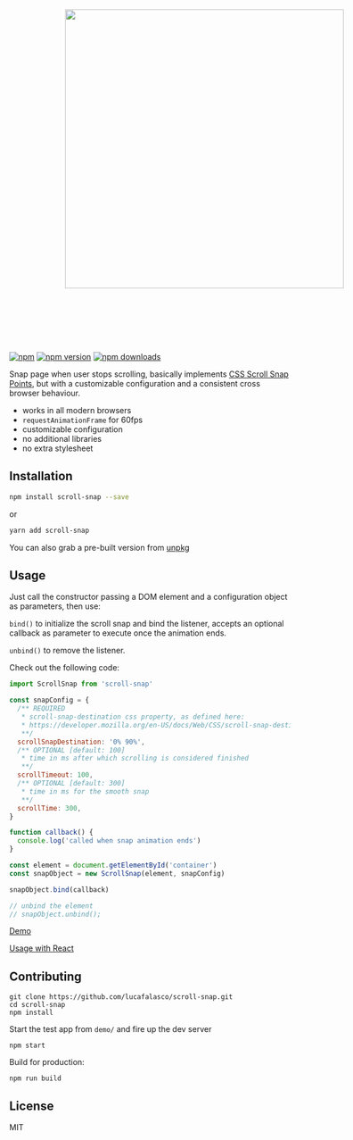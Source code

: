 <p align="center">
  <img src="https://raw.githubusercontent.com/lucafalasco/scroll-snap/master/logo.svg?sanitize=true" width="500px" style="margin: 100px;"/>
</p

[![npm](https://img.shields.io/badge/npm-scroll--snap-brightgreen.svg?style=flat-square)](https://www.npmjs.com/package/scroll-snap)
[![npm version](https://img.shields.io/npm/v/scroll-snap.svg?style=flat-square)](https://www.npmjs.com/package/scroll-snap)
[![npm downloads](https://img.shields.io/npm/dm/scroll-snap.svg?style=flat-square)](https://www.npmjs.com/package/scroll-snap)

Snap page when user stops scrolling, basically implements [CSS Scroll Snap Points](https://developer.mozilla.org/en/docs/Web/CSS/CSS_Scroll_Snap_Points), but with a customizable configuration and a consistent cross browser behaviour.

- works in all modern browsers
- `requestAnimationFrame` for 60fps
- customizable configuration
- no additional libraries
- no extra stylesheet

## Installation

```sh
npm install scroll-snap --save
```

or

```sh
yarn add scroll-snap
```

You can also grab a pre-built version from [unpkg](https://unpkg.com/scroll-snap/dist/index.js)

## Usage

Just call the constructor passing a DOM element and a configuration object as parameters, then use:

`bind()` to initialize the scroll snap and bind the listener, accepts an optional callback as parameter to execute once the animation ends.

`unbind()` to remove the listener.

Check out the following code:

```js
import ScrollSnap from 'scroll-snap'

const snapConfig = {
  /** REQUIRED
   * scroll-snap-destination css property, as defined here:
   * https://developer.mozilla.org/en-US/docs/Web/CSS/scroll-snap-destination
   **/
  scrollSnapDestination: '0% 90%',
  /** OPTIONAL [default: 100]
   * time in ms after which scrolling is considered finished
   **/
  scrollTimeout: 100,
  /** OPTIONAL [default: 300]
   * time in ms for the smooth snap
   **/
  scrollTime: 300,
}

function callback() {
  console.log('called when snap animation ends')
}

const element = document.getElementById('container')
const snapObject = new ScrollSnap(element, snapConfig)

snapObject.bind(callback)

// unbind the element
// snapObject.unbind();
```

[Demo](https://lucafalasco.github.io/scroll-snap/)

[Usage with React](https://codesandbox.io/s/n2ynjj8lj?autoresize=1&hidenavigation=1)

## Contributing

```
git clone https://github.com/lucafalasco/scroll-snap.git
cd scroll-snap
npm install
```

Start the test app from `demo/` and fire up the dev server

```
npm start
```

Build for production:

```
npm run build
```

## License

MIT
